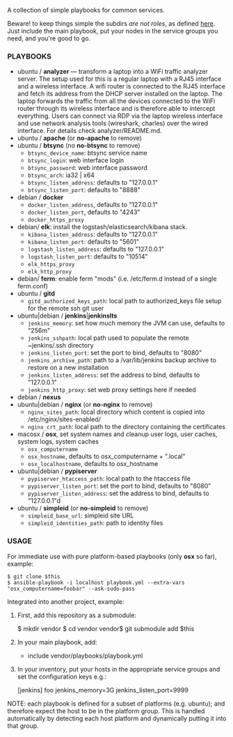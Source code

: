 A collection of simple playbooks for common services.

Beware! to keep things simple the subdirs *are not roles*,
as defined [here](http://docs.ansible.com/playbooks_roles.html#roles).
Just include the main playbook, put your nodes in the service groups you need, and you're good to go.

### PLAYBOOKS ###

  * ubuntu / __analyzer__ — transform a laptop into a WiFi traffic analyzer server.
    The setup used for this is a regular laptop with a RJ45 interface and a wireless interface.
    A wifi router is connected to the RJ45 interface and fetch its address from the DHCP server
    installed on the laptop. The laptop forwards the traffic from all the devices connected to
    the WiFi router through its wireless interface and is therefore able to intercept everything.
    Users can connect via RDP via the laptop wireless interface and use network analysis tools
    (wireshark, charles) over the wired interface. For details check analyzer/README.md.
  * ubuntu / __apache__ (or __no-apache__ to remove)
  * ubuntu / __btsync__ (no __no-btsync__ to remove)
    * `btsync_device_name`: btsync service name
    * `btsync_login`: web interface login
    * `btsync_password`: web interface password
    * `btsync_arch`: ia32 | x64
    * `btsync_listen_address`: defaults to "127.0.0.1"
    * `btsync_listen_port`: defaults to "8888"
  * debian / __docker__
    * `docker_listen_address`, defaults to "127.0.0.1"
    * `docker_listen_port`, defaults to "4243"
    * `docker_https_proxy`
  * debian/ __elk__: install the logstash/elasticsearch/kibana stack.
    * `kibana_listen_address`: defaults to "127.0.0.1"
    * `kibana_listen_port`: defaults to "5601"
    * `logstash_listen_address`: defaults to "127.0.0.1"
    * `logstash_listen_port`: defaults to "10514"
    * `elk_https_proxy`
    * `elk_http_proxy`
  * debian/ __ferm__: enable ferm "mods" (i.e. /etc/ferm.d instead of a single ferm.conf)
  * ubuntu / __gitd__
    * `gitd_authorized_keys_path`: local path to authorized_keys file setup for the remote ssh git user
  * ubuntu|debian / __jenkins__|__jenkinslts__
    * `jenkins_memory`: set how much memory the JVM can use, defaults to "256m"
    * `jenkins_sshpath`: local path used to populate the remote ~jenkins/.ssh directory
    * `jenkins_listen_port`: set the port to bind, defaults to "8080"
    * `jenkins_archive_path`: path to a /var/lib/jenkins backup archive to restore on a new installation
    * `jenkins_listen_address`: set the address to bind, defaults to "127.0.0.1"
    * `jenkins_http_proxy`: set web proxy settings here if needed
  * debian / __nexus__
  * ubuntu|debian / __nginx__ (or __no-nginx__ to remove)
    * `nginx_sites_path`: local directory which content is copied into /etc/nginx/sites-enabled/
    * `nginx_crt_path`: local path to the directory containing the certificates
  * macosx / __osx__, set system names and cleanup user logs, user caches, system logs, system caches
    * `osx_computername`
    * `osx_hostname`, defaults to osx_computername + ".local"
    * `osx_localhostname`, defaults to osx_hostname
  * ubuntu|debian / __pypiserver__
    * `pypiserver_htaccess_path`: local path to the htaccess file
    * `pypiserver_listen_port`: set the port to bind, defaults to "8080"
    * `pypiserver_listen_address`: set the address to bind, defaults to "127.0.0.1"d
  * ubuntu / __simpleid__ (or __no-simpleid__ to remove)
    * `simpleid_base_url`: simpleid site URL
    * `simpleid_identities_path`: path to identity files

### USAGE ###

For immediate use with pure platform-based playbooks (only __osx__ so far), example:

	$ git clone $this
	$ ansible-playbook -i localhost playbook.yml --extra-vars "osx_computername=foobar" --ask-sudo-pass

Integrated into another project, example:

  1. First, add this repository as a submodule:

		$ mkdir vendor
		$ cd vendor
		vendor$ git submodule add $this

  2. In your main playbook, add:

		- include vendor/playbooks/playbook.yml

  3. In your inventory, put your hosts in the appropriate service groups and set the configuration keys e.g.:

		[jenkins]
		foo jenkins_memory=3G jenkins_listen_port=9999

NOTE: each playbook is defined for a subset of platforms (e.g. ubuntu);
and therefore expect the host to be in the platform group.
This is handled automatically by detecting each host platform and dynamically putting it into that group.

